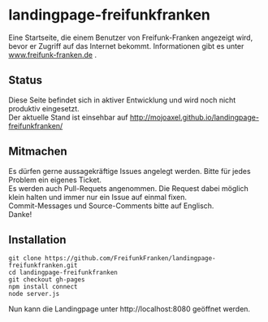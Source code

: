 landingpage-freifunkfranken
===========================

Eine Startseite, die einem Benutzer von Freifunk-Franken angezeigt wird, bevor er Zugriff auf das Internet bekommt.
Informationen gibt es unter www.freifunk-franken.de .

Status
------

Diese Seite befindet sich in aktiver Entwicklung und wird noch nicht produktiv eingesetzt.   
Der aktuelle Stand ist einsehbar auf http://mojoaxel.github.io/landingpage-freifunkfranken/

Mitmachen
---------

Es dürfen gerne aussagekräftige Issues angelegt werden. Bitte für jedes Problem ein eigenes Ticket.   
Es werden auch Pull-Requets angenommen. Die Request dabei möglich klein halten und immer nur ein Issue auf einmal fixen.   
Commit-Messages und Source-Comments bitte auf Englisch.   
Danke!

Installation
------------

```
git clone https://github.com/FreifunkFranken/landingpage-freifunkfranken.git
cd landingpage-freifunkfranken
git checkout gh-pages
npm install connect
node server.js
```
Nun kann die Landingpage unter http://localhost:8080 geöffnet werden.
